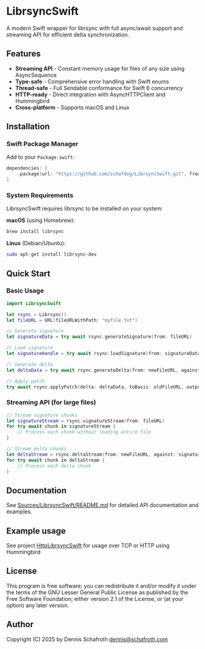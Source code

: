 # LibrsyncSwift

A modern Swift wrapper for librsync with full async/await support and streaming API for efficient delta synchronization.

## Features

- **Streaming API** - Constant memory usage for files of any size using AsyncSequence
- **Type-safe** - Comprehensive error handling with Swift enums
- **Thread-safe** - Full Sendable conformance for Swift 6 concurrency
- **HTTP-ready** - Direct integration with AsyncHTTPClient and Hummingbird
- **Cross-platform** - Supports macOS and Linux

## Installation

### Swift Package Manager

Add to your `Package.swift`:

```swift
dependencies: [
    .package(url: "https://github.com/schafdog/LibrsyncSwift.git", from: "1.0.0")
]
```

### System Requirements

LibrsyncSwift requires librsync to be installed on your system:

**macOS** (using Homebrew):
```bash
brew install librsync
```

**Linux** (Debian/Ubuntu):
```bash
sudo apt-get install librsync-dev
```

## Quick Start

### Basic Usage

```swift
import LibrsyncSwift

let rsync = Librsync()
let fileURL = URL(fileURLWithPath: "myfile.txt")

// Generate signature
let signatureData = try await rsync.generateSignature(from: fileURL)

// Load signature
let signatureHandle = try await rsync.loadSignature(from: signatureData)

// Generate delta
let deltaData = try await rsync.generateDelta(from: newFileURL, against: signatureHandle)

// Apply patch
try await rsync.applyPatch(delta: deltaData, toBasis: oldFileURL, output: patchedFileURL)
```

### Streaming API (for large files)

```swift
// Stream signature chunks
let signatureStream = rsync.signatureStream(from: fileURL)
for try await chunk in signatureStream {
    // Process each chunk without loading entire file
}

// Stream delta chunks
let deltaStream = rsync.deltaStream(from: newFileURL, against: signatureHandle)
for try await chunk in deltaStream {
    // Process each delta chunk
}
```

## Documentation

See [Sources/LibrsyncSwift/README.md](Sources/LibrsyncSwift/README.md) for detailed API documentation and examples.

## Example usage
See project [HttpLibrsyncSwift](http:://github.com/schafdog/HttpLibrsyncSwift) for usage over TCP or HTTP using Hummingbird

## License

This program is free software; you can redistribute it and/or modify it under the terms of the GNU Lesser General Public License as published by the Free Software Foundation; either version 2.1 of the License, or (at your option) any later version.

## Author

Copyright (C) 2025 by Dennis Schafroth <dennis@schafroth.com>

